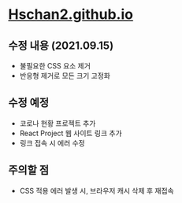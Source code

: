 # [Hschan2.github.io](https://hschan2.github.io/)

## 수정 내용 (2021.09.15) 
* 불필요한 CSS 요소 제거
* 반응형 제거로 모든 크기 고정화

## 수정 예정
* 코로나 현황 프로젝트 추가
* React Project 웹 사이트 링크 추가
* 링크 접속 시 에러 수정

## 주의할 점
* CSS 적용 에러 발생 시, 브라우저 캐시 삭제 후 재접속
